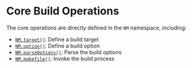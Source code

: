 # Core Build Operations

The core operations are directly defined in the `NM` namespace, including:
- [`NM.target()`](./target.md): Define a build target
- [`NM.option()`](./option.md): Define a build option
- [`NM.parseOptions()`](./parseOptions.md): Parse the build options
- [`NM.makefile()`](./makefile.md): Invoke the build process
